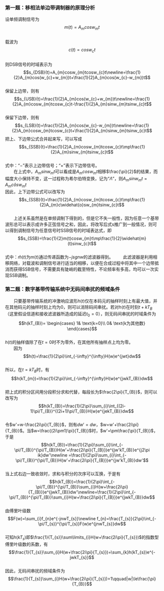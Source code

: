 ### 第一题：移相法单边带调制器的原理分析
设单频调制信号为
$$m(t)=A_{m}cosw_{m}t$$  
载波为
$$c(t)=cosw_{c}t$$  
则DSB信号的时域表示为  
$$s_{DSB}(t)=A_{m}cosw_{m}tcosw_{c}t\newline=\frac{1}{2}A_{m}cos(w_{c}+w_{m})t+\frac{1}{2}A_{m}cos(w_{c}-w_{m})t$$  
保留上边带，则有  
$$s_{USB}(t)=\frac{1}{2}A_{m}cos(w_{c}+w_{m})t\newline=\frac{1}{2}A_{m}cosw_{m}tcosw_{c}t-\frac{1}{2}A_{m}sinw_{m}tsinw_{c}t$$  
保留下边带，则有
$$s_{LSB}(t)=\frac{1}{2}A_{m}cos(w_{c}-w_{m})t\newline=\frac{1}{2}A_{m}cosw_{m}tcosw_{c}t+\frac{1}{2}A_{m}sinw_{m}tsinw_{c}t$$
把上、下边带公式合并起来写，可以写成  
$$s_{SSB}(t)=\frac{1}{2}A_{m}cosw_{m}tcosw_{c}t\mp\frac{1}{2}A_{m}sinw_{m}tsinw_{c}t$$  
式中：“$-$”表示上边带信号；“$+$”表示下边带信号。  
&emsp;&emsp;在上式中，$A_{m}sinw_{m}t$可以看成是$A_{m}cosw_{m}t$相移$\frac{\pi}{2}$的结果，而幅度大小保持不变，这一过程称为希尔伯特变换，记为“$\Lambda$”，则$A_{m}sinw_{m}t=A_{m}c\widehat{o}sw_{m}t$  
因此，上下边带公式可以改写为
$$s_{SSB}(t)=\frac{1}{2}A_{m}cosw_{m}tcosw_{c}t\mp\frac{1}{2}A_{m}c\widehat{o}sw_{m}tsinw_{c}t$$  
&emsp;&emsp;上述关系虽然是在单频调制下得到的，但是它不失一般性，因为任意一个基带波形总可以表示成许多正弦信号之和，因此，将改写后式s推广到一般情况，则可以得到调制信号为任意信号时SSB信号的时域表达式，即  
$$s_{SSB}=\frac{1}{2}m(t)cosw_{m}t\mp\frac{1}{2}\widehat{m}(t)sinw_{c}t$$  
式中：$\widehat{m}(t)$为$m(t)$通过传递函数为$-jsgnw$的滤波器得到。
&emsp;&emsp;此滤波器是利用相移网络，对载波和调制信号进行适当的相移，以便在合成过程中将其中一个边带抵消而获得SSB信号，不需要具有陡峭的截至特性，不论频率有多高，均可以一次实现SSB调制。
&nbsp;
&nbsp;
&nbsp;
&nbsp;
&nbsp;
### 第二题：数字基带传输系统中无码间串扰的频域条件  
&emsp;&emsp;只要基带传输系统的冲激响应波形$h(t)$仅在本码元的抽样时刻上有最大值，并在其他码元的抽样时刻上均为0，则可以消除码间串扰。若对$h(t)$在时刻$t+kT_{B}$（这里假设信道和接收滤波器所造成的延迟$t_{0}=0$），则无码间串扰的时域条件为  
$$h(kT_{B})=
\begin{cases}
1& \text{k=0}\\
0& \text{k为其他数}
\end{cases}$$  
$h(t)$的抽样值除了在$t=0$时不为零外，在其他所有抽样点上均为零。  
&emsp;&emsp;因为  
$$h(t)=\frac{1}{2\pi}\int_{-\infty}^{\infty}H(w)e^{jwt}dw$$  
所以，在$t=kT_{B}$时，有  
$$h(kT_{m})=\frac{1}{2\pi}\int_{-\infty}^{\infty}H(w)e^{jwkT_{B}}dw$$  
把上式的积分区间用分段积分求和代替，每段长为$\frac{2\pi}{T_{B}}$，则可以改写为  
$$h(kT_{B})=\frac{1}{2\pi}\sum_{i}\int_{(2i-1)\pi/T_{B}}^{(2i+1)\pi/T_{B}}H(w)e^{jekT_{B}}dw$$  
令$w'=w-\frac{2i\pi}{T_{B}}$，则有$dw'=dw$，$w=w'+\frac{2i\pi}{T_{B}}$。当$w=\frac{(2i\pm1)\pi}{T_{B}}$时，$w'=\pm\frac{\pi}{T_{B}}$，于是  
$$h(kT_{B})=\frac{1}{2\pi}\sum_{i}\int_{-\pi/T_{B}}^{\pi/T_{B}}H(w'+\frac{2i\pi}{T_{B}})e^{jw'kT_{B}}e^{j2\pi ik}dw'\newline =\frac{1}{2\pi}\sum_{i}\int_{-\pi/T_{B}}^{\pi/T_{B}}H(w'+\frac{2i\pi}{T_{B}})e^{jw'kT_{B}}dw'$$  
当上式右边一致收敛时，求和与积分的次序可以互换，于是有  
$$h(kT_{B})=\frac{1}{2\pi}\int_{-\pi/T_{B}}^{\pi/T_{B}}\sum_{i}H(w+\frac{2i\pi}{T_{B}})e^{jwkT_{B}}dw'\newline=\frac{1}{2\pi}\int_{-\pi/T_{B}}^{\pi/T_{B}}\sum_{i}H(w+\frac{2i\pi}{T_{B}})e^{jwkT_{B}}dw$$  
由傅里叶级数  
$$F(w)=\sum_{i}f_{n}e^{-jnwT_{s}}\newline f_{n}=\frac{T_{s}}{2\pi}\int_{-\pi/T_{s}}^{\pi/T_{s}}F(w)e^{jnwT_{s}}dw$$  
可知$h(kT_{s})$即$\frac{1}{T_{s}}\sum\limits_{i}H(w+\frac{2i\pi}{T_{s}})$的指数型傅里叶级数的系数，有  
$$\frac{1}{T_{s}}\sum_{i}H(w+\frac{2i\pi}{T_{s}})=\sum_{k}h(kT_{s})e^{-jwkT_{s}}$$  
因此，无码间串扰的频域条件为  
$$\frac{1}{T_{s}}\sum_{i}H(w+\frac{2i\pi}{T_{s}})=1\qquad|w|\le\frac{\pi}{T_{B}}$$  